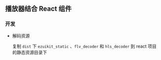 ## 播放器结合 React 组件

### 开发

- 解码资源

  复制 `dist` 下 `ezuikit_static` 、`flv_decoder` 和 `hls_decoder` 到 react 项目的静态资源目录下
